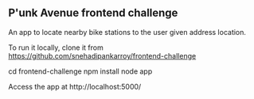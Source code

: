 ## P'unk Avenue frontend challenge

An app to locate nearby bike stations to the user given address location.

To run it locally, clone it from https://github.com/snehadipankarroy/frontend-challenge

cd frontend-challenge
npm install
node app

Access the app at http://localhost:5000/